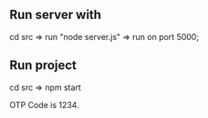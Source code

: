 

Run server with
----------------
cd src => run "node server.js" => run on port 5000;




Run project
-----------
cd src => npm start


OTP Code is 1234.